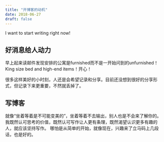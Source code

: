 ```yaml
---
title: "开博客的动机"
date: 2018-06-27
draft: false
---
```


I want to start writing right now!

<!--more-->

## 好消息给人动力
早上起来读邮件发现安排的公寓是furnished而不是一开始问到的unfurnished！King size bed and high-end items！开心！

很多这样美好的小时刻，人还是会希望记录和分享。目前还没想到很好的分享形式，但记录下来更重要，不然就丢掉了。

## 写博客
就像“坐着等着是不可能变美的”，坐着等着不去输出，别人也是不会来了解你的。
我既然认可思考的价值，既然认可写作让人更有条理，既然渴望认识更多有趣的人，就应该坚持写作。
哪怕是从简单的开始，就像现在，兴趣来了立马码上几段话，也是好的。
